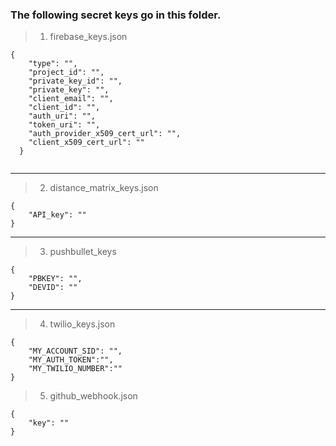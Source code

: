 ### The following secret keys go in this folder.

>1) firebase_keys.json
```
{
    "type": "",
    "project_id": "",
    "private_key_id": "",
    "private_key": "",
    "client_email": "",
    "client_id": "",
    "auth_uri": "",
    "token_uri": "",
    "auth_provider_x509_cert_url": "",
    "client_x509_cert_url": ""
  }
  
```
<hr/>

>2) distance_matrix_keys.json
```
{
    "API_key": ""
}
```
<hr/>

>3) pushbullet_keys 
```
{
    "PBKEY": "",
    "DEVID": ""
}
```
<hr/>

>4) twilio_keys.json
```
{
    "MY_ACCOUNT_SID": "",
    "MY_AUTH_TOKEN":"",
    "MY_TWILIO_NUMBER":""
}
```
</hr>

>5) github_webhook.json
```
{
    "key": ""
}
```

